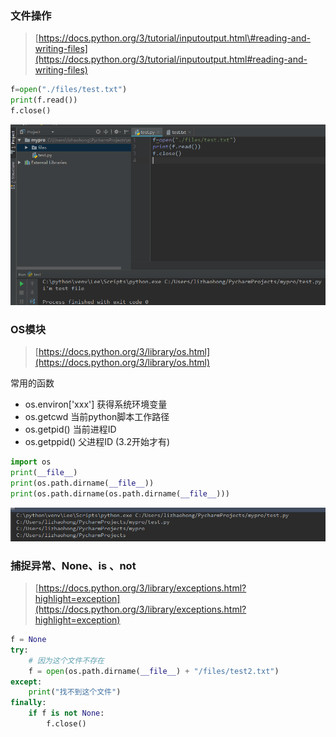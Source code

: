 ### 文件操作

> [https://docs.python.org/3/tutorial/inputoutput.html\#reading-and-writing-files](https://docs.python.org/3/tutorial/inputoutput.html#reading-and-writing-files)

```py
f=open("./files/test.txt")
print(f.read())
f.close()
```

![](/assets/23242import.png)

### OS模块

> [https://docs.python.org/3/library/os.html](https://docs.python.org/3/library/os.html)

常用的函数

* os.environ\['xxx'\]   获得系统环境变量
* os.getcwd 当前python脚本工作路径
* os.getpid\(\) 当前进程ID
* os.getppid\(\)  父进程ID \(3.2开始才有\)

```py
import os
print(__file__)
print(os.path.dirname(__file__))
print(os.path.dirname(os.path.dirname(__file__)))
```

![](/assets/12435345345345import.png)

### 捕捉异常、None、is 、not

> [https://docs.python.org/3/library/exceptions.html?highlight=exception](https://docs.python.org/3/library/exceptions.html?highlight=exception)

```py
f = None
try:
    # 因为这个文件不存在
    f = open(os.path.dirname(__file__) + "/files/test2.txt")
except:
    print("找不到这个文件")
finally:
    if f is not None:
        f.close()
```



